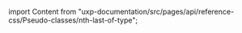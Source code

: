 
import Content from "uxp-documentation/src/pages/api/reference-css/Pseudo-classes/nth-last-of-type";

<Content query="product=photoshop"/>
